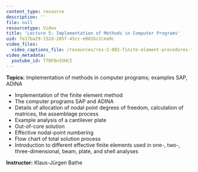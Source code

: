 ```yaml
---
content_type: resource
description: ''
file: null
resourcetype: Video
title: 'Lecture 5: Implementation of Methods in Computer Programs'
uid: fe17ba29-152d-285f-45cc-e081bc2cea9c
video_files:
  video_captions_file: /resources/res-2-002-finite-element-procedures-for-solids-and-structures-spring-2010/linear/lecture-5/Tf0FDnIUHCI.vtt
video_metadata:
  youtube_id: Tf0FDnIUHCI
---
```


**Topics:** Implementation of methods in computer programs; examples SAP, ADINA

*   Implementation of the finite element method
*   The computer programs SAP and ADINA
*   Details of allocation of nodal point degrees of freedom, calculation of matrices, the assemblage process
*   Example analysis of a cantilever plate
*   Out-of-core solution
*   Effective nodal-point numbering
*   Flow chart of total solution process
*   Introduction to different effective finite elements used in one-, two-, three-dimensional, beam, plate, and shell analyses

**Instructor:** Klaus-Jürgen Bathe